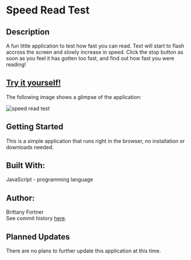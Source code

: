 # Speed Read Test

## Description

A fun little application to test how fast you can read. Text will start to flash accross the screen and slowly increase in speed. Click the stop button as soon as you feel it has gotten too fast, and find out how fast you were reading!

## [Try it yourself!](https://bfeliz.github.io/speed-read-test/)

The following image shows a glimpse of the application:

![speed read test]()

## Getting Started

This is a simple application that runs right in the browser, no installation or downloads needed.

## Built With:

JavaScript - programming language <br>

## Author:

Brittany Fortner <br>
See commit history [here](https://github.com/bfeliz/daily-work-schedule/graphs/contributors).

## Planned Updates

There are no plans to further update this application at this time.

